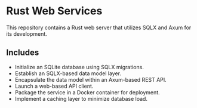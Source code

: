 # Rust Web Services

This repository contains a Rust web server that utilizes SQLX and Axum for its development.

## Includes

- Initialize an SQLite database using SQLX migrations.
- Establish an SQLX-based data model layer.
- Encapsulate the data model within an Axum-based REST API.
- Launch a web-based API client.
- Package the service in a Docker container for deployment.
- Implement a caching layer to minimize database load.
